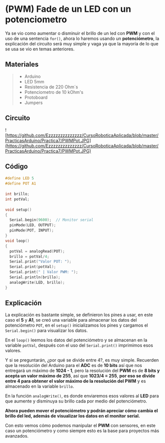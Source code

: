 # (PWM) Fade de un LED con un potenciometro

Ya se vio como aumentar o disminuir el brillo de un led con **PWM** y con el uso de una sentencia ``for()``, ahora lo haremos usando un **potenciómetro**, la explicación del circuito será muy simple y vaga ya que la mayoría de lo que se usa se vio en temas anteriores.

## Materiales
> - Arduino
> - LED 5mm 
> - Resistencia de 220 Ohm´s
> - Potenciometro de 10 kOhm's
> - Protoboard
> - Jumpers

## Circuito
![https://github.com/Ezzzzzzzzzzzzzz/CursoRoboticaAplicada/blob/master/PracticasArduino/Practica7/PWMPot.JPG](https://github.com/Ezzzzzzzzzzzzzz/CursoRoboticaAplicada/blob/master/PracticasArduino/Practica7/PWMPot.JPG)

## Código
```c 
#define LED 5
#define POT A1

int brillo;
int potVal;

void setup()
{
  Serial.begin(9600);  // Monitor serial
  pinMode(LED, OUTPUT);
  pinMode(POT, INPUT);
}
void loop()
{
  potVal = analogRead(POT);
  brillo = potVal/4;
  Serial.print("Valor POT: ");
  Serial.print(potVal);
  Serial.print(" | Valor PWM: ");
  Serial.println(brillo); 
  analogWrite(LED, brillo);
}
```

## Explicación
La explicación es bastante simple, se definieron los pines a usar, en este caso el **5** y **A1**, se creó una variable para almacenar los datos del potenciómetro ``POT``, en el ``setup()`` inicializamos los pines y cargamos el ``Serial.begin()`` para visualizar los datos.

En el ``loop()`` leemos los datos del potenciómetro y se almacenan en la variable ``potVal``, después con el uso del ``Serial.print()`` imprimimos esos valores. 

Y si se preguntarán, ¿por qué se divide entre 4?, es muy simple. Recuerden que la resolución del Arduino para el **ADC** es de **10 bits** así que nos entregará un máximo de **1024 - 1**, pero la resolución del **PWM** es de **8 bits y acepta un valor máximo de 255**, así que **1023/4 = 255**, **por eso se divide entre 4 para obtener el valor máximo de la resolución del PWM** y es almacenado en la variable ``brillo``. 

En la función ``analogWrite()``, es donde enviaremos esos valores al **LED** para que aumente y disminuya su brillo cada por medio del potenciómetro.

**Ahora pueden mover el potenciómetro y podrán apreciar cómo cambia el brillo del led, además de visualizar los datos en el monitor serial.**

Con esto vemos cómo podemos manipular el **PWM** con sensores, en este caso un potenciómetro y como siempre esto es la base para proyectos más avanzados.
<!--stackedit_data:
eyJoaXN0b3J5IjpbLTEzODI2MzY1OTldfQ==
-->